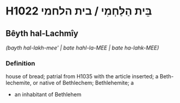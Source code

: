 # H1022 בֵּית הַלַּחְמִי / בית הלחמי

## Bêyth hal-Lachmîy

_(bayth hal-lakh-mee' | bate hahl-la-MEE | bate ha-lahk-MEE)_

### Definition

house of bread; patrial from H1035 with the article inserted; a Beth-lechemite, or native of Bethlechem; Bethlehemite; a

- an inhabitant of Bethlehem
